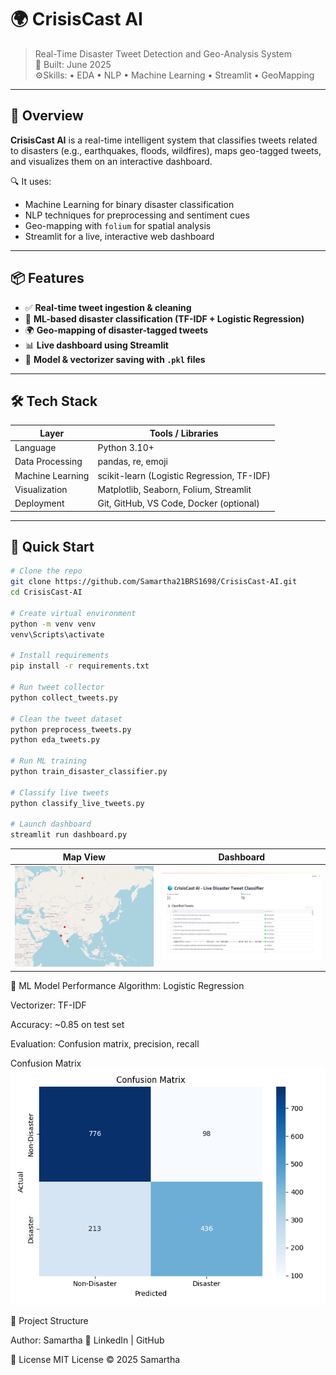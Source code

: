 
# 🌍 CrisisCast AI

> Real-Time Disaster Tweet Detection and Geo-Analysis System  
> 📅 Built: June 2025  
⚙️Skills:
 • EDA • NLP • Machine Learning • Streamlit • GeoMapping

---

## 🚨 Overview

**CrisisCast AI** is a real-time intelligent system that classifies tweets related to disasters (e.g., earthquakes, floods, wildfires), maps geo-tagged tweets, and visualizes them on an interactive dashboard.

🔍 It uses:
- Machine Learning for binary disaster classification
- NLP techniques for preprocessing and sentiment cues
- Geo-mapping with `folium` for spatial analysis
- Streamlit for a live, interactive web dashboard

---

## 📦 Features

- ✅ **Real-time tweet ingestion & cleaning**
- 🔎 **ML-based disaster classification (TF-IDF + Logistic Regression)**
- 🌍 **Geo-mapping of disaster-tagged tweets**
- 📊 **Live dashboard using Streamlit**
- 💾 **Model & vectorizer saving with `.pkl` files**

---

## 🛠️ Tech Stack

| Layer              | Tools / Libraries                            |
|-------------------|-----------------------------------------------|
| Language           | Python 3.10+                                  |
| Data Processing    | pandas, re, emoji                             |
| Machine Learning   | scikit-learn (Logistic Regression, TF-IDF)    |
| Visualization      | Matplotlib, Seaborn, Folium, Streamlit        |
| Deployment         | Git, GitHub, VS Code, Docker (optional)       |

---

## 🚀 Quick Start

```bash
# Clone the repo
git clone https://github.com/Samartha21BRS1698/CrisisCast-AI.git
cd CrisisCast-AI

# Create virtual environment
python -m venv venv
venv\Scripts\activate

# Install requirements
pip install -r requirements.txt

# Run tweet collector
python collect_tweets.py

# Clean the tweet dataset
python preprocess_tweets.py
python eda_tweets.py

# Run ML training
python train_disaster_classifier.py

# Classify live tweets
python classify_live_tweets.py

# Launch dashboard
streamlit run dashboard.py
```

| Map View                        | Dashboard                           |
| -----------------------------   | ----------------------------------- |
| ![alt text](map_view_tweet.png) | ![alt text](streamlit_dashboard.png)

🧠 ML Model Performance
Algorithm: Logistic Regression

Vectorizer: TF-IDF

Accuracy: ~0.85 on test set

Evaluation: Confusion matrix, precision, recall


Confusion Matrix
![alt text](disaster_confusion_matrix.png)

📁 Project Structure


Author: Samartha
🔗 LinkedIn | GitHub

📝 License
 MIT License © 2025 Samartha